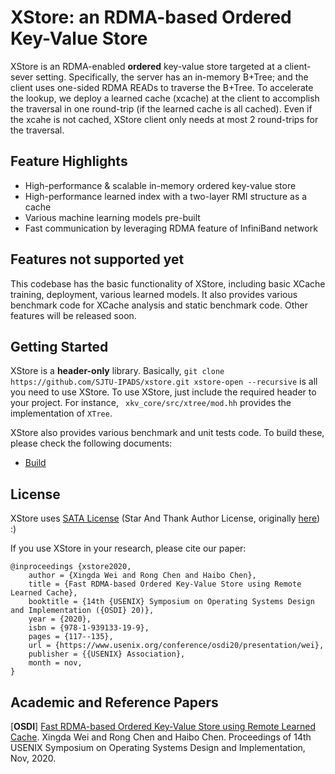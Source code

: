 # XStore: an RDMA-based Ordered Key-Value Store

XStore is an RDMA-enabled **ordered** key-value store targeted at a client-sever setting. Specifically, the server has an in-memory B+Tree; and the client uses one-sided RDMA READs to traverse the B+Tree. To accelerate the lookup, we deploy a learned cache (xcache) at the client to accomplish the traversal in one round-trip (if the learned cache is all cached). Even if the xcahe is not cached, XStore client only needs at most 2 round-trips for the traversal.

## Feature Highlights

- High-performance & scalable in-memory ordered key-value store
- High-performance learned index with a two-layer RMI structure as a cache
- Various machine learning models pre-built
- Fast communication by leveraging RDMA feature of InfiniBand network

## Features not supported yet

This codebase has the basic functionality of XStore, including basic XCache training, deployment, various learned models.
It also provides various benchmark code for XCache analysis and static benchmark code.
Other features will be released soon.

## Getting Started

XStore is a **header-only** library.
Basically, `git clone https://github.com/SJTU-IPADS/xstore.git xstore-open --recursive` is all you need to use XStore.
To use XStore, just include the required header to your project.
For instance, ` xkv_core/src/xtree/mod.hh` provides the implementation of `XTree`.

XStore also provides various benchmark and unit tests code.
To build these, please check the following documents:

- [Build](docs/build.md)

## License

XStore uses [SATA License](LICENSE.txt) (Star And Thank Author License, originally [here](https://github.com/zTrix/sata-license)) :)

If you use XStore in your research, please cite our paper:

    @inproceedings {xstore2020,
        author = {Xingda Wei and Rong Chen and Haibo Chen},
        title = {Fast RDMA-based Ordered Key-Value Store using Remote Learned Cache},
        booktitle = {14th {USENIX} Symposium on Operating Systems Design and Implementation ({OSDI} 20)},
        year = {2020},
        isbn = {978-1-939133-19-9},
        pages = {117--135},
        url = {https://www.usenix.org/conference/osdi20/presentation/wei},
        publisher = {{USENIX} Association},
        month = nov,
    }

## Academic and Reference Papers

[**OSDI**] [Fast RDMA-based Ordered Key-Value Store using Remote Learned Cache](docs/papers/xstore-osdi20.pdf). Xingda Wei and Rong Chen and Haibo Chen. Proceedings of 14th USENIX Symposium on Operating Systems Design and Implementation, Nov, 2020.
